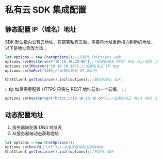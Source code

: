 # 私有云 SDK 集成配置

<Toc />

## 静态配置 IP（域名）地址

SDK 默认指向公有云地址，在部署私有云后，需要将地址重新指向到新的地址，以下是地址修改方法：

```TypeScript
let options = new ChatOptions();//实例化 EMOptions 对象
options.setRestServer("10.10.10.10:00");//设置私有云 REST 地址（ip/域名：port）
options.setIMServer("10.10.10.10");//设置私有云 IM 地址
options.setImPort(100);//设置私有云 IM 端口号

ChatClient.getInstance().init(options);//最后初始化 SDK
```
:::tip
如果需要配置 HTTPS 只需在 REST 地址前加一个前缀。
:::

```TypeScript
options.setRestServer("https://10.10.10.10:00");//设置私有云 REST 地址（ip：port）
```

## 动态配置地址

1. 服务器端配置 DNS 地址表
2. 从服务器端动态获取地址

```TypeScript
let options = new ChatOptions();
options.setDnsURL("url");//从服务器端动态获取地址
ChatClient.getInstance().init(options);//初始化 SDK
```